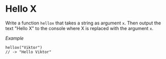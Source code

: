# Hello X

Write a function `hellox` that takes a string as argument `x`. Then output the text "Hello X" to the console where X is replaced with the argument `x`.

*Example*
```
hellox("Viktor")
// -> "Hello Viktor"
```
